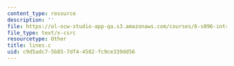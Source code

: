 ```yaml
---
content_type: resource
description: ''
file: https://ol-ocw-studio-app-qa.s3.amazonaws.com/courses/6-s096-introduction-to-c-and-c-january-iap-2013/c9d5adc75b857df44582fc9ce339dd56_lines.c
file_type: text/x-csrc
resourcetype: Other
title: lines.c
uid: c9d5adc7-5b85-7df4-4582-fc9ce339dd56
---
```

